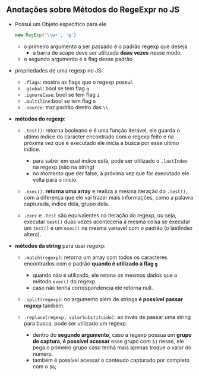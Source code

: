 ## Anotações sobre Métodos do RegeExpr no JS

- Possui um Objeto especifico para ele
  ```JavaScript
  new RegExp('\\w+', 'g')
  ```
    - o primeiro argumento a ser passado é o padrão regexp que deseja
      - a barra de scape deve ser utilizada **duas vezes** nesse modo.
    - o segundo argumento é a flag desse padrão

- propriedades de uma regexp no JS: 
  - `.flags`: mostra as flags que o regexp possuí.
  - `.global`: bool se tem flag `g`
  - `.ignoreCase`: bool se tem flag `i`
  - `.multiline`:bool se tem flag `m`
  - `.source`: traz padrão dentro das `\\`

- **métodos do regexp**: 
  - `.test()`: retorna booleano e é uma função iterável, ele guarda o ultimo índice do caracter encontrado com o regexp feito e na próxima vez que é executado ele inicia a busca por esse ultimo indice. 
    - para saber em qual índice está, pode ser utilizado o `.lastIndex` na regexp (não na string)
    - no momento que der false, a próxima vez que for executado ele volta para o início.
  - `.exec()`: **retorna uma array** e realiza a mesma iteração do `.test()`, com a diferença que ele vai trazer mais informações, como a palavra capturada, indice dela, grupo dela.
  
  - `.exec` e `.test` são equivalentes na iteração do regexp, ou seja, executar `test()` duas vezes aconteceria a mesma coisa se executar um `test()` e um `exec()` na mesma variavel com o padrão (o lastIndex altera).

- **métodos da string** para usar regexp: 
  - `.match(regexp)`: retorna um array com todos os caracteres encontrados com o padrão **quando é utilizado a flag `g`**
    - quando não é utilizado, ele retona os mesmos dados que o método `exec()` do regexp.
    - caso não tenha correspondencia ele retorna null.
  
  - `.split(regexp)`: no argumento além de strings **é possível passar regexp** também.

  - `.replace(regexp, valorSubstituido)`: ao invés de passar uma string para busca, pode ser utilizado um regexp.
    - dentro do **segundo argumento**, caso a regexp possua um **grupo de captura, é possível acessar** esse grupo com `$1` nesse, ele pega o primeiro grupo caso tenha mais apenas troque o valor do número. 
    - também é possível acessar o conteudo capturado por completo com o `$&`;
